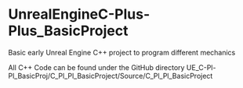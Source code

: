 # UnrealEngineC-Plus-Plus_BasicProject
 Basic early Unreal Engine C++ project to program different mechanics
 
 All C++ Code can be found under the GitHub directory UE_C-Pl-Pl_BasicProj/C_Pl_Pl_BasicProject/Source/C_Pl_Pl_BasicProject
